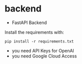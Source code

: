 # backend

- FastAPI Backend

Install the requirements with:

```pip install -r requirements.txt```


- you need API Keys for OpenAI
- you need Google Cloud Access 
